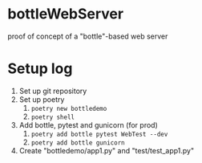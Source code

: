 # bottleWebServer
proof of concept of a "bottle"-based web server 

# Setup log
1. Set up git repository
1. Set up poetry
    1. ```poetry new bottledemo```
    1. ```poetry shell```
1. Add bottle, pytest and gunicorn (for prod)
    1. ```poetry add bottle pytest WebTest --dev```
    1. ```poetry add bottle gunicorn```
1. Create "bottledemo/app1.py" and "test/test_app1.py"
